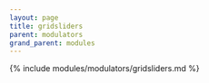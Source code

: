 ```yaml
---
layout: page
title: gridsliders
parent: modulators
grand_parent: modules
---
```


{% include modules/modulators/gridsliders.md %}
